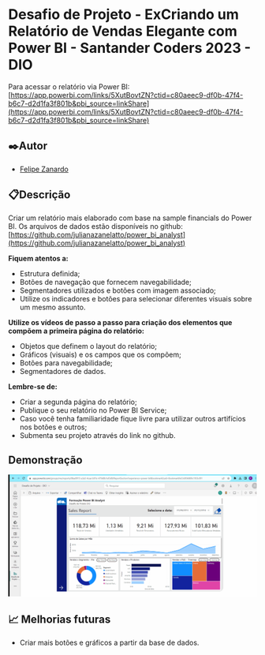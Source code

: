 # Desafio de Projeto - ExCriando um Relatório de Vendas Elegante com Power BI - Santander Coders 2023 - DIO

Para acessar o relatório via Power BI: [https://app.powerbi.com/links/5XutBovtZN?ctid=c80aeec9-df0b-47f4-b6c7-d2d1fa3f801b&pbi_source=linkShare](https://app.powerbi.com/links/5XutBovtZN?ctid=c80aeec9-df0b-47f4-b6c7-d2d1fa3f801b&pbi_source=linkShare)

## ✒️Autor
- [Felipe Zanardo](https://github.com/FelipeBZanardo)

## 📋Descrição

Criar um relatório mais elaborado com base na sample financials do Power BI. Os arquivos de dados estão disponíveis no github: [https://github.com/julianazanelatto/power_bi_analyst](https://github.com/julianazanelatto/power_bi_analyst) 

**Fiquem atentos a:** 
- Estrutura definida;
- Botões de navegação que fornecem navegabilidade;
- Segmentadores utilizados e botões com imagem associado;
- Utilize os indicadores e botões para selecionar diferentes visuais sobre um mesmo assunto.

 **Utilize os vídeos de passo a passo para criação dos elementos que compõem a primeira página do relatório:**
- Objetos que definem o layout do relatório;
- Gráficos (visuais) e os campos que os compõem;
- Botões para navegabilidade; 
- Segmentadores de dados.

**Lembre-se de:** 
- Criar a segunda página do relatório;
- Publique o seu relatório no Power BI Service;
- Caso você tenha familiaridade fique livre para utilizar outros artifícios nos botões e outros;
- Submenta seu projeto através do link no github.
  
## Demonstração
<p align="center">
  <img src="./_captures/Demonstracao.gif">
</p>

## 📈 Melhorias futuras

- Criar mais botões e gráficos a partir da base de dados.

